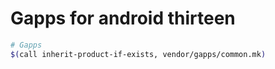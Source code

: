 # Gapps for android thirteen

```sh
# Gapps
$(call inherit-product-if-exists, vendor/gapps/common.mk)
```
